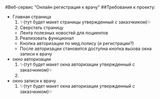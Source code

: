 #Веб-сервис "Онлайн регистрация к врачу"
##Требования к проекту:
  * Главная страница
    1. :sparkles:(тут будет макет страницы утвержденный с заказчкиком):sparkles:
    2. Сверстать страницу
      * Лента полезных новостей для поциентов
    3. Реализовать функционал
      * Кнопка авторизации по мед.полису (и регистрации?)
      * После авторизации становится доступна кнопка вызова окна записи к врачу
  * окно авторизации
    1. :sparkles:(тут будет макет окна авторизации утвержденный с заказчкиком):sparkles:
    2. 
  * окно записи к врачу
    1. :sparkles:(тут будет макет окна авторизации утвержденный с заказчкиком):sparkles:
  

